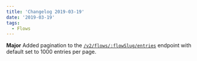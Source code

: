 ```yaml
---
title: 'Changelog 2019-03-19'
date: '2019-03-19'
tags:
  - Flows
---
```

**Major** Added pagination to the [`/v2/flows/:flowSlug/entries`](/docs/api/flows/get-all-entries) endpoint with default set to 1000 entries per page.
